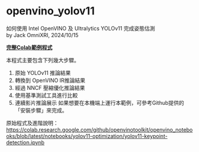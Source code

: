 # openvino_yolov11
如何使用 Intel OpenVINO 及 Ultralytics YOLOv11 完成姿態估測  
by Jack OmniXRI, 2024/10/15  

**[完整Colab範例程式](https://colab.research.google.com/github/OmniXRI/openvino_yolov11/blob/main/yolov11_keypoint_detection(sample).ipynb)**

本程式主要包含下列幾大步驟。  
1. 原始 YOLOv11 推論結果
2. 轉換到 OpenVINO IR推論結果
3. 經過 NNCF 壓縮優化推論結果
4. 使用基準測試工具進行比較
5. 連續影片推論展示
如果想要在本機端上運行本範例，可參考Github提供的「安裝步驟」來完成。  

原始程式及進階說明：  
https://colab.research.google.com/github/openvinotoolkit/openvino_notebooks/blob/latest/notebooks/yolov11-optimization/yolov11-keypoint-detection.ipynb
